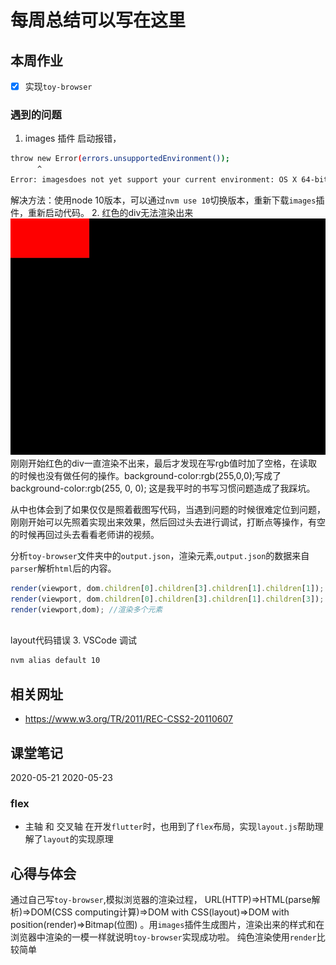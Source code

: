 # 每周总结可以写在这里

## 本周作业
- [x] 实现`toy-browser` 

###  遇到的问题
1. images 插件 启动报错，
```bash
throw new Error(errors.unsupportedEnvironment());
      ^
Error: imagesdoes not yet support your current environment: OS X 64-bit with Unsupported runtime (72)
```
解决方法：使用node 10版本，可以通过`nvm use 10`切换版本，重新下载`images`插件，重新启动代码。
2. 红色的div无法渲染出来
<img src="./code&task/toy-browser/viewport.jpg" width="800" />
刚刚开始红色的div一直渲染不出来，最后才发现在写rgb值时加了空格，在读取的时候也没有做任何的操作。background-color:rgb(255,0,0);写成了 background-color:rgb(255, 0, 0); 这是我平时的书写习惯问题造成了我踩坑。

从中也体会到了如果仅仅是照着截图写代码，当遇到问题的时候很难定位到问题，刚刚开始可以先照着实现出来效果，然后回过头去进行调试，打断点等操作，有空的时候再回过头去看看老师讲的视频。

分析`toy-browser`文件夹中的`output.json`，渲染元素,`output.json`的数据来自`parser`解析`html`后的内容。
```js
render(viewport, dom.children[0].children[3].children[1].children[1]); // 渲染红色div
render(viewport, dom.children[0].children[3].children[1].children[3]); // 渲染单个元素（绿色div）
render(viewport,dom); //渲染多个元素
 
```
layout代码错误
3. VSCode 调试
```bash
nvm alias default 10
```
## 相关网址
- https://www.w3.org/TR/2011/REC-CSS2-20110607

## 课堂笔记
2020-05-21
2020-05-23
### flex
- 主轴 和 交叉轴
在开发`flutter`时，也用到了`flex`布局，实现`layout.js`帮助理解了`layout`的实现原理

## 心得与体会
通过自己写`toy-browser`,模拟浏览器的渲染过程，
URL(HTTP)=>HTML(parse解析)=>DOM(CSS computing计算)=>DOM with CSS(layout)=>DOM with position(render)=>Bitmap(位图)
。用`images`插件生成图片，渲染出来的样式和在浏览器中渲染的一模一样就说明`toy-browser`实现成功啦。
纯色渲染使用`render`比较简单